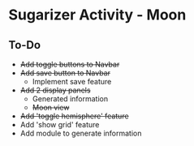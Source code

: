 # Sugarizer Activity - Moon

## To-Do
* ~~Add toggle buttons to Navbar~~
* ~~Add save button to Navbar~~
    * Implement save feature
* ~~Add 2 display panels~~
    * Generated information
    * ~~Moon view~~
* ~~Add 'toggle hemisphere' feature~~
* Add 'show grid' feature
* Add module to generate information